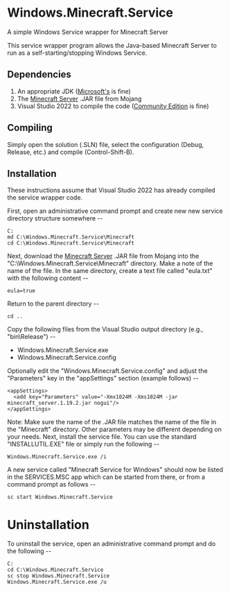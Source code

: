 # Windows.Minecraft.Service
A simple Windows Service wrapper for Minecraft Server

This service wrapper program allows the Java-based Minecraft Server to run as a self-starting/stopping Windows Service.

## Dependencies
1. An appropriate JDK ([Microsoft's](https://docs.microsoft.com/en-us/java/openjdk/download) is fine)
2. The [Minecraft Server](https://www.minecraft.net/en-us/download/server) .JAR file from Mojang
3. Visual Studio 2022 to compile the code ([Community Edition](https://visualstudio.microsoft.com/downloads/) is fine)
## Compiling
Simply open the solution (.SLN) file, select the configuration (Debug, Release, etc.) and compile (Control-Shift-B).
## Installation
These instructions assume that Visual Studio 2022 has already compiled the service wrapper code.

First, open an administrative command prompt and create new new service directory structure somewhere --
```
C:
md C:\Windows.Minecraft.Service\Minecraft
cd C:\Windows.Minecraft.Service\Minecraft
```
Next, download the [Minecraft Server](https://www.minecraft.net/en-us/download/server) .JAR file from Mojang into the "C:\Windows.Minecraft.Service\Minecraft" directory. Make a note of the name of the file. In the same directory, create a text file called "eula.txt" with the following content --
```
eula=true
```
Return to the parent directory --
```
cd ..
```
Copy the following files from the Visual Studio output directory (e.g., "bin\Release") --
* Windows.Minecraft.Service.exe
* Windows.Minecraft.Service.config

Optionally edit the "Windows.Minecraft.Service.config" and adjust the "Parameters" key in the "appSettings" section (example follows) --
```
<appSettings>
  <add key="Parameters" value="-Xmx1024M -Xms1024M -jar minecraft_server.1.19.2.jar nogui"/>
</appSettings>
```
Note: Make sure the name of the .JAR file matches the name of the file in the "Minecraft" directory. Other parameters may be different depending on your needs.
Next, install the service file. You can use the standard "INSTALLUTIL.EXE" file or simply run the following --
```
Windows.Minecraft.Service.exe /i
```
A new service called "Minecraft Service for Windows" should now be listed in the SERVICES.MSC app which can be started from there, or from a command prompt as follows --
```
sc start Windows.Minecraft.Service
```
# Uninstallation
To uninstall the service, open an administrative command prompt and do the following --
```
C:
cd C:\Windows.Minecraft.Service
sc stop Windows.Minecraft.Service
Windows.Minecraft.Service.exe /u
```
